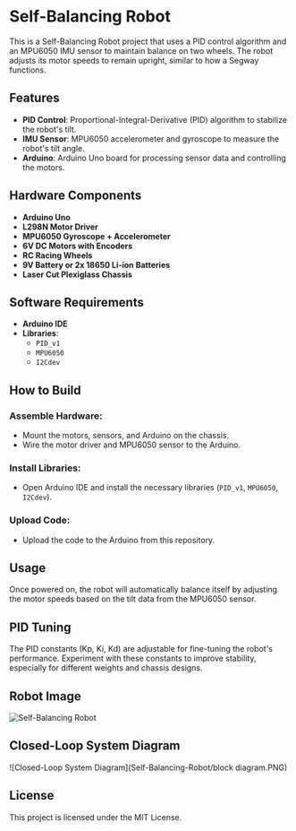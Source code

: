 # Self-Balancing Robot

This is a Self-Balancing Robot project that uses a PID control algorithm and an MPU6050 IMU sensor to maintain balance on two wheels. The robot adjusts its motor speeds to remain upright, similar to how a Segway functions.

## Features
- **PID Control**: Proportional-Integral-Derivative (PID) algorithm to stabilize the robot's tilt.
- **IMU Sensor**: MPU6050 accelerometer and gyroscope to measure the robot's tilt angle.
- **Arduino**: Arduino Uno board for processing sensor data and controlling the motors.

## Hardware Components
- **Arduino Uno**
- **L298N Motor Driver**
- **MPU6050 Gyroscope + Accelerometer**
- **6V DC Motors with Encoders**
- **RC Racing Wheels**
- **9V Battery or 2x 18650 Li-ion Batteries**
- **Laser Cut Plexiglass Chassis**

## Software Requirements
- **Arduino IDE**
- **Libraries**:
  - `PID_v1`
  - `MPU6050`
  - `I2Cdev`

## How to Build

### Assemble Hardware:
- Mount the motors, sensors, and Arduino on the chassis.
- Wire the motor driver and MPU6050 sensor to the Arduino.

### Install Libraries:
- Open Arduino IDE and install the necessary libraries (`PID_v1`, `MPU6050`, `I2Cdev`).

### Upload Code:
- Upload the code to the Arduino from this repository.

## Usage
Once powered on, the robot will automatically balance itself by adjusting the motor speeds based on the tilt data from the MPU6050 sensor.

## PID Tuning
The PID constants (Kp, Ki, Kd) are adjustable for fine-tuning the robot's performance. Experiment with these constants to improve stability, especially for different weights and chassis designs.

## Robot Image
![Self-Balancing Robot](Self-Balancing-Robot/robot.jpeg)

## Closed-Loop System Diagram
![Closed-Loop System Diagram](Self-Balancing-Robot/block diagram.PNG)

## License
This project is licensed under the MIT License.
